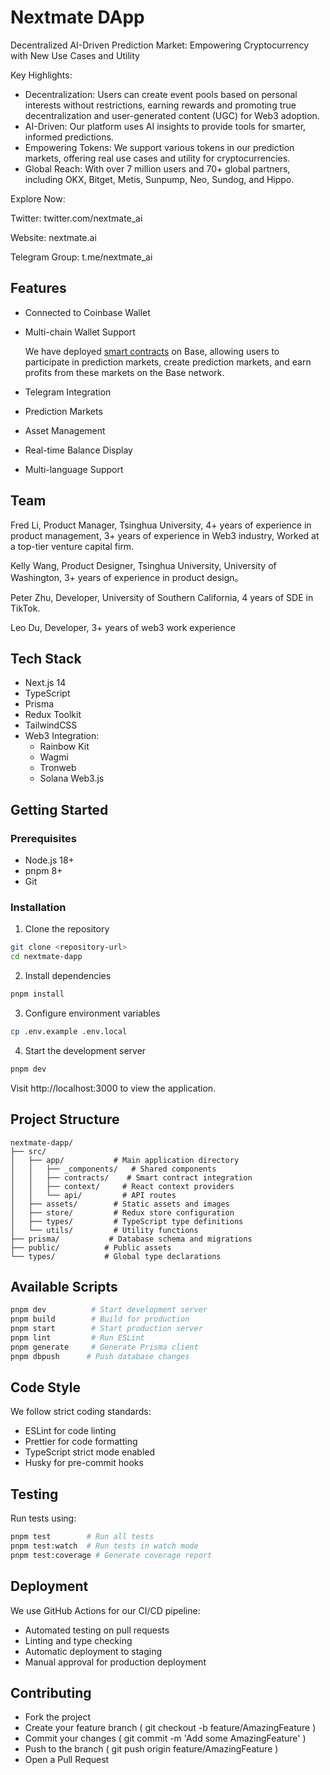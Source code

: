 # Nextmate DApp

Decentralized AI-Driven Prediction Market:
Empowering Cryptocurrency with New Use Cases and Utility

Key Highlights:
- Decentralization: Users can create event pools based on personal interests without restrictions, earning rewards and promoting true decentralization and user-generated content (UGC) for Web3 adoption.
- AI-Driven: Our platform uses AI insights to provide tools for smarter, informed predictions.
- Empowering Tokens: We support various tokens in our prediction markets, offering real use cases and utility for cryptocurrencies.
- Global Reach: With over 7 million users and 70+ global partners, including OKX, Bitget, Metis, Sunpump, Neo, Sundog, and Hippo.

Explore Now:

Twitter: twitter.com/nextmate_ai

Website: nextmate.ai

Telegram Group: t.me/nextmate_ai

## Features

- Connected to Coinbase Wallet

- Multi-chain Wallet Support

    We have deployed [smart contracts](https://basescan.org/address/0xcA3DAd26B05C3AFEf9a5d8a53B51d7638A51aD3f) on Base, allowing users to participate in prediction markets, create prediction markets, and earn profits from these markets on the Base network.

- Telegram Integration
- Prediction Markets
- Asset Management
- Real-time Balance Display
- Multi-language Support

## Team

Fred Li, Product Manager, Tsinghua University, 4+ years of experience in product management, 3+ years of experience in Web3 industry, Worked at a top-tier venture capital firm.

Kelly Wang, Product Designer, Tsinghua University, University of Washington, 3+ years of experience in product design。

Peter Zhu, Developer, University of Southern California, 4 years of SDE in TikTok.

Leo Du, Developer, 3+ years of web3 work experience

## Tech Stack

- Next.js 14
- TypeScript
- Prisma
- Redux Toolkit
- TailwindCSS
- Web3 Integration:
  - Rainbow Kit
  - Wagmi
  - Tronweb
  - Solana Web3.js

## Getting Started

### Prerequisites

- Node.js 18+
- pnpm 8+
- Git

### Installation

1. Clone the repository
```bash
git clone <repository-url>
cd nextmate-dapp
```

2. Install dependencies
```bash
pnpm install
```

3. Configure environment variables
```bash
cp .env.example .env.local
```

4. Start the development server
```bash
pnpm dev
```

Visit http://localhost:3000 to view the application.

## Project Structure
```
nextmate-dapp/
├── src/
│   ├── app/           # Main application directory
│   │   ├── _components/   # Shared components
│   │   ├── contracts/    # Smart contract integration
│   │   ├── context/     # React context providers
│   │   └── api/         # API routes
│   ├── assets/        # Static assets and images
│   ├── store/         # Redux store configuration
│   ├── types/         # TypeScript type definitions
│   └── utils/         # Utility functions
├── prisma/           # Database schema and migrations
├── public/          # Public assets
└── types/           # Global type declarations
```

## Available Scripts
```bash
pnpm dev          # Start development server
pnpm build        # Build for production
pnpm start        # Start production server
pnpm lint         # Run ESLint
pnpm generate     # Generate Prisma client
pnpm dbpush      # Push database changes
```

## Code Style
We follow strict coding standards:
- ESLint for code linting
- Prettier for code formatting
- TypeScript strict mode enabled
- Husky for pre-commit hooks

## Testing
Run tests using:
```bash
pnpm test        # Run all tests
pnpm test:watch  # Run tests in watch mode
pnpm test:coverage # Generate coverage report
```

## Deployment
We use GitHub Actions for our CI/CD pipeline:
- Automated testing on pull requests
- Linting and type checking
- Automatic deployment to staging
- Manual approval for production deployment

## Contributing
- Fork the project
- Create your feature branch ( git checkout -b feature/AmazingFeature )
- Commit your changes ( git commit -m 'Add some AmazingFeature' )
- Push to the branch ( git push origin feature/AmazingFeature )
- Open a Pull Request
